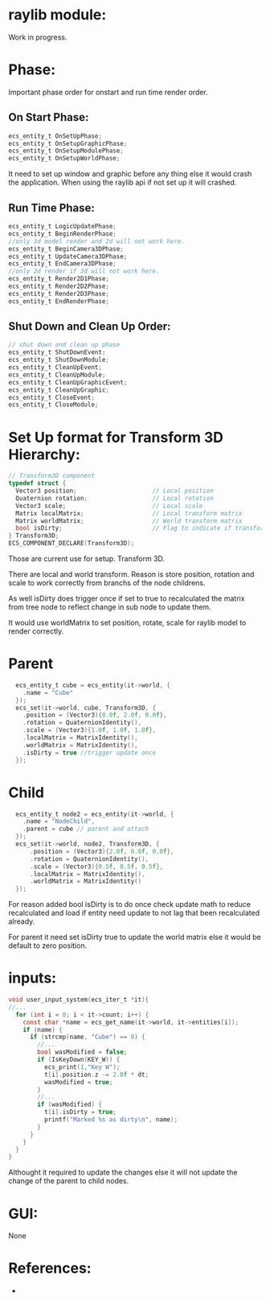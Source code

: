 # raylib module:
  Work in progress.

# Phase:
  Important phase order for onstart and run time render order.

## On Start Phase:

```c
ecs_entity_t OnSetUpPhase;
ecs_entity_t OnSetupGraphicPhase;
ecs_entity_t OnSetupModulePhase;
ecs_entity_t OnSetupWorldPhase;
```
It need to set up window and graphic before any thing else it would crash the application. When using the raylib api if not set up it will crashed.

## Run Time Phase:

```c
ecs_entity_t LogicUpdatePhase;
ecs_entity_t BeginRenderPhase;
//only 3d model render and 2d will not work here.
ecs_entity_t BeginCamera3DPhase;
ecs_entity_t UpdateCamera3DPhase;
ecs_entity_t EndCamera3DPhase;
//only 2d render if 3d will not work here.
ecs_entity_t Render2D1Phase;
ecs_entity_t Render2D2Phase;
ecs_entity_t Render2D3Phase;
ecs_entity_t EndRenderPhase;
```

## Shut Down and Clean Up Order:

```c
// shut down and clean up phase
ecs_entity_t ShutDownEvent;
ecs_entity_t ShutDownModule;
ecs_entity_t CleanUpEvent;
ecs_entity_t CleanUpModule;
ecs_entity_t CleanUpGraphicEvent;
ecs_entity_t CleanUpGraphic;
ecs_entity_t CloseEvent;
ecs_entity_t CloseModule;
```

# Set Up format for Transform 3D Hierarchy:
```c
// Transform3D component
typedef struct {
  Vector3 position;                     // Local position
  Quaternion rotation;                  // Local rotation
  Vector3 scale;                        // Local scale
  Matrix localMatrix;                   // Local transform matrix
  Matrix worldMatrix;                   // World transform matrix
  bool isDirty;                         // Flag to indicate if transform needs updating
} Transform3D;
ECS_COMPONENT_DECLARE(Transform3D);
```
  Those are current use for setup. Transform 3D.

  There are local and world transform. Reason is store position, rotation and scale to work correctly from branchs of the node childrens.

  As well isDirty does trigger once if set to true to recalculated the matrix from tree node to reflect change in sub node to update them.

  It would use worldMatrix to set position, rotate, scale for raylib model to render correctly.

# Parent
```c
  ecs_entity_t cube = ecs_entity(it->world, {
    .name = "Cube"
  });
  ecs_set(it->world, cube, Transform3D, {
    .position = (Vector3){0.0f, 2.0f, 0.0f},
    .rotation = QuaternionIdentity(),
    .scale = (Vector3){1.0f, 1.0f, 1.0f},
    .localMatrix = MatrixIdentity(),
    .worldMatrix = MatrixIdentity(),
    .isDirty = true //trigger update once
  });
```
# Child
```c
  ecs_entity_t node2 = ecs_entity(it->world, {
    .name = "NodeChild",
    .parent = cube // parent and attach
  });
  ecs_set(it->world, node2, Transform3D, {
      .position = (Vector3){2.0f, 0.0f, 0.0f},
      .rotation = QuaternionIdentity(),
      .scale = (Vector3){0.5f, 0.5f, 0.5f},
      .localMatrix = MatrixIdentity(),
      .worldMatrix = MatrixIdentity()
  });
```
  For reason added bool isDirty is to do once check update math to reduce recalculated and load if entity need update to not lag that been recalculated already.

  For parent it need set isDirty true to update the world matrix else it would be default to zero position.

# inputs:

```c
void user_input_system(ecs_iter_t *it){
//...
  for (int i = 0; i < it->count; i++) {
    const char *name = ecs_get_name(it->world, it->entities[i]);
    if (name) {
      if (strcmp(name, "Cube") == 0) {
        //...
        bool wasModified = false;
        if (IsKeyDown(KEY_W)) {
          ecs_print(1,"Key W");
          t[i].position.z -= 2.0f * dt;
          wasModified = true;
        }
        //...
        if (wasModified) {
          t[i].isDirty = true;
          printf("Marked %s as dirty\n", name);
        }
      }
    }
  }
}
```
  Althought it required to update the changes else it will not update the change of the parent to child nodes.

# GUI:
 None

# References:
 * 